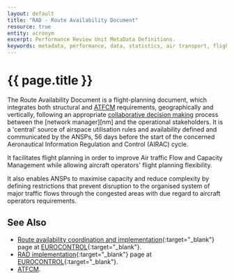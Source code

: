```yaml
---
layout: default
title: "RAD - Route Availability Document"
resource: true
entity: acronym
excerpt: Performance Review Unit MetaData Definitions.
keywords: metadata, performance, data, statistics, air transport, flights, europe, delay, safety
---
```

# {{ page.title }}

The Route Availability Document is a flight-planning document, which integrates
both structural and [ATFCM][atfcm] requirements, geographically and vertically,
following an appropriate [collaborative decision making][cdm] process between
the [network manager][nm] and the operational stakeholders.
It is a 'central' source of airspace utilisation rules and availability
defined and communicated by the ANSPs, 56 days before the start of the
concerned Aeronautical Information Regulation and Control (AIRAC) cycle.

It facilitates flight planning in order to improve
Air traffic Flow and Capacity Management while allowing aircraft operators'
flight planning flexibility.

It also enables ANSPs to maximise capacity and reduce complexity by defining
restrictions that prevent disruption to the organised system of major traffic
flows through the congested areas with due regard to aircraft operators
requirements.

## See Also

* [Route availability coordination and implementation][radECTRL]{:target="_blank"}
  page at [EUROCONTROL][ectrl]{:target="_blank"}.
* [RAD implementation][radimpECTRL]{:target="_blank"} page at [EUROCONTROL][ectrl]{:target="_blank"}.
* [ATFCM][atfcm].



[atfcm]: <{{ "/references/acronym/atfcm.html" | prepend: site.baseurl | prepend: site.url }}> "ATFCM"
[cdm]: <{{ "/references/acronym/cdm.html" | prepend: site.baseurl | prepend: site.url }}> "CDM"
[nm-cfmu]: <{{ "/references/acronym/nm-cfmu.html" | prepend: site.baseurl | prepend: site.url }}> "NM"
[ectrl]: <https://www.eurocontrol.int/> "EUROCONTROL"
[radECTRL]: <http://www.eurocontrol.int/service/route-availability-coordination-and-implementation> "RAD - EUROCONTROL"
[radimpECTRL]: <http://www.eurocontrol.int/services/rad-implementation> "RAD Implementation - EUROCONTROL"